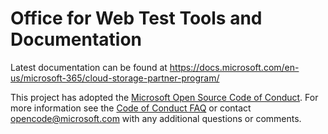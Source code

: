 # Office for Web Test Tools and Documentation

Latest documentation can be found at <https://docs.microsoft.com/en-us/microsoft-365/cloud-storage-partner-program/>

This project has adopted the [Microsoft Open Source Code of Conduct](https://opensource.microsoft.com/codeofconduct/).
For more information see the [Code of Conduct FAQ](https://opensource.microsoft.com/codeofconduct/faq/) or contact
[opencode@microsoft.com](mailto:opencode@microsoft.com) with any additional questions or comments.
